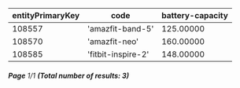 | entityPrimaryKey | code               | battery-capacity |
| ---------------- | ------------------ | ---------------- |
| 108557           | 'amazfit-band-5'   | 125.00000        |
| 108570           | 'amazfit-neo'      | 160.00000        |
| 108585           | 'fitbit-inspire-2' | 148.00000        |

###### **Page** 1/1 **(Total number of results: 3)**